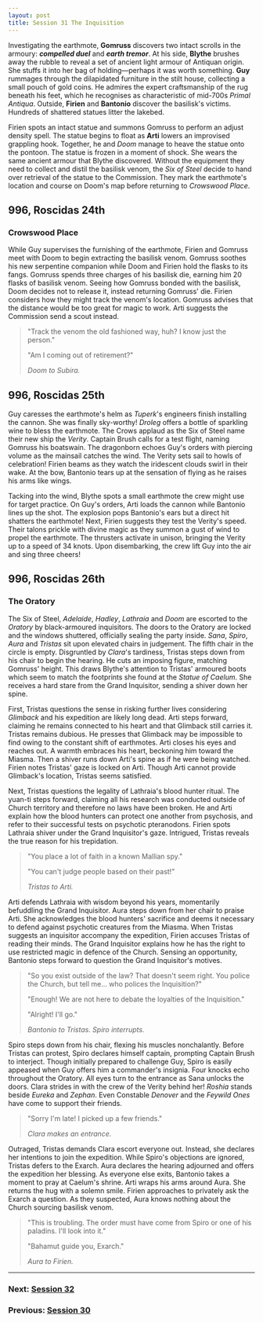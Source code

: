 ```yaml
---
layout: post
title: Session 31 The Inquisition
---
```


Investigating the earthmote, **Gomruss** discovers two intact scrolls in the armoury: ***compelled duel*** and ***earth tremor***. At his side, **Blythe** brushes away the rubble to reveal a set of ancient light armour of Antiquan origin. She stuffs it into her bag of holding—perhaps it was worth something. **Guy** rummages through the dilapidated furniture in the stilt house, collecting a small pouch of gold coins. He admires the expert craftsmanship of the rug beneath his feet, which he recognises as characteristic of mid-700s *Primal Antiqua*. Outside, **Firien** and **Bantonio** discover the basilisk's victims. Hundreds of shattered statues litter the lakebed.

Firien spots an intact statue and summons Gomruss to perform an adjust density spell. The statue begins to float as **Arti** lowers an improvised grappling hook. Together, he and *Doom* manage to heave the statue onto the pontoon. The statue is frozen in a moment of shock. She wears the same ancient armour that Blythe discovered. Without the equipment they need to collect and distil the basilisk venom, the *Six of Steel* decide to hand over retrieval of the statue to the Commission. They mark the earthmote's location and course on Doom's map before returning to *Crowswood Place*.

## **996, Roscidas 24th**

### Crowswood Place

While Guy supervises the furnishing of the earthmote, Firien and Gomruss meet with Doom to begin extracting the basilisk venom. Gomruss soothes his new serpentine companion while Doom and Firien hold the flasks to its fangs. Gomruss spends three charges of his basilisk die, earning him 20 flasks of basilisk venom. Seeing how Gomruss bonded with the basilisk, Doom decides not to release it, instead returning Gomruss' die. Firien considers how they might track the venom's location. Gomruss advises that the distance would be too great for magic to work. Arti suggests the Commission send a scout instead.

> "Track the venom the old fashioned way, huh? I know just the person."
>
> "Am I coming out of retirement?"
>
> *Doom to Subira.*

## **996, Roscidas 25th**

Guy caresses the earthmote's helm as *Tuperk*'s engineers finish installing the cannon. She was finally sky-worthy! *Droleg* offers a bottle of sparkling wine to bless the earthmote. The Crows applaud as the Six of Steel name their new ship the *Verity*. Captain Brush calls for a test flight, naming Gomruss his boatswain. The dragonborn echoes Guy's orders with piercing volume as the mainsail catches the wind. The Verity sets sail to howls of celebration! Firien beams as they watch the iridescent clouds swirl in their wake. At the bow, Bantonio tears up at the sensation of flying as he raises his arms like wings.

Tacking into the wind, Blythe spots a small earthmote the crew might use for target practice. On Guy's orders, Arti loads the cannon while Bantonio lines up the shot. The explosion pops Bantonio's ears but a direct hit shatters the earthmote! Next, Firien suggests they test the Verity's speed. Their talons prickle with divine magic as they summon a gust of wind to propel the earthmote. The thrusters activate in unison, bringing the Verity up to a speed of 34 knots. Upon disembarking, the crew lift Guy into the air and sing three cheers!

## **996, Roscidas 26th**

### The Oratory

The Six of Steel, *Adelaide*, *Hadley*, *Lathraia* and *Doom* are escorted to the *Oratory* by black-armoured inquisitors. The doors to the Oratory are locked and the windows shuttered, officially sealing the party inside. *Sana*, *Spiro*, *Aura* and *Tristas* sit upon elevated chairs in judgement. The fifth chair in the circle is empty. Disgruntled by *Clara*'s tardiness, Tristas steps down from his chair to begin the hearing. He cuts an imposing figure, matching Gomruss' height. This draws Blythe's attention to Tristas' armoured boots which seem to match the footprints she found at the *Statue of Caelum*. She receives a hard stare from the Grand Inquisitor, sending a shiver down her spine.

First, Tristas questions the sense in risking further lives considering *Glimback* and his expedition are likely long dead. Arti steps forward, claiming he remains connected to his heart and that Glimback still carries it. Tristas remains dubious. He presses that Glimback may be impossible to find owing to the constant shift of earthmotes. Arti closes his eyes and reaches out. A warmth embraces his heart, beckoning him toward the Miasma. Then a shiver runs down Arti's spine as if he were being watched. Firien notes Tristas' gaze is locked on Arti. Though Arti cannot provide Glimback's location, Tristas seems satisfied.

Next, Tristas questions the legality of Lathraia's blood hunter ritual. The yuan-ti steps forward, claiming all his research was conducted outside of Church territory and therefore no laws have been broken. He and Arti explain how the blood hunters can protect one another from psychosis, and refer to their successful tests on psychotic pteranodons. Firien spots Lathraia shiver under the Grand Inquisitor's gaze. Intrigued, Tristas reveals the true reason for his trepidation.

> "You place a lot of faith in a known Mallian spy."
>
> "You can't judge people based on their past!"
>
> *Tristas to Arti.*

Arti defends Lathraia with wisdom beyond his years, momentarily befuddling the Grand Inquisitor. Aura steps down from her chair to praise Arti. She acknowledges the blood hunters' sacrifice and deems it necessary to defend against psychotic creatures from the Miasma. When Tristas suggests an inquisitor accompany the expedition, Firien accuses Tristas of reading their minds. The Grand Inquisitor explains how he has the right to use restricted magic in defence of the Church. Sensing an opportunity, Bantonio steps forward to question the Grand Inquisitor's motives.

> "So you exist outside of the law? That doesn't seem right. You police the Church, but tell me... who polices the Inquisition?"
>
> "Enough! We are not here to debate the loyalties of the Inquisition."
>
> "Alright! I'll go."
>
> *Bantonio to Tristas. Spiro interrupts.*

Spiro steps down from his chair, flexing his muscles nonchalantly. Before Tristas can protest, Spiro declares himself captain, prompting Captain Brush to interject. Though initially prepared to challenge Guy, Spiro is easily appeased when Guy offers him a commander's insignia. Four knocks echo throughout the Oratory. All eyes turn to the entrance as Sana unlocks the doors. Clara strides in with the crew of the Verity behind her! *Roshia* stands beside *Eureka* and *Zephan*. Even Constable *Denover* and the *Feywild Ones* have come to support their friends.

> "Sorry I'm late! I picked up a few friends."
>
> *Clara makes an entrance.*

Outraged, Tristas demands Clara escort everyone out. Instead, she declares her intentions to join the expedition. While Spiro's objections are ignored, Tristas defers to the Exarch. Aura declares the hearing adjourned and offers the expedition her blessing. As everyone else exits, Bantonio takes a moment to pray at Caelum's shrine. Arti wraps his arms around Aura. She returns the hug with a solemn smile. Firien approaches to privately ask the Exarch a question. As they suspected, Aura knows nothing about the Church sourcing basilisk venom.

> "This is troubling. The order must have come from Spiro or one of his paladins. I'll look into it."
>
> "Bahamut guide you, Exarch."
>
> *Aura to Firien.*

---

### **Next: [Session 32](session-32)**
### **Previous: [Session 30](session-30)**
